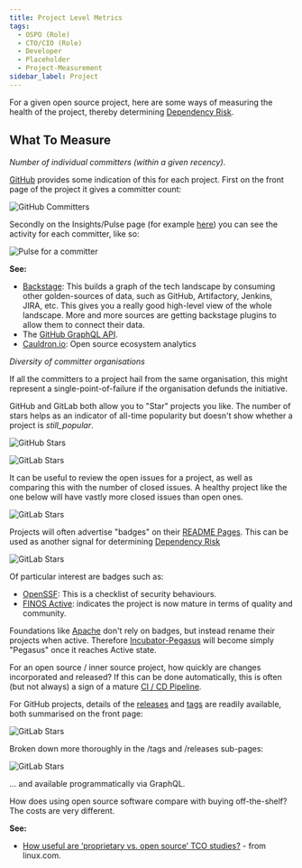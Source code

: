 ```yaml
---
title: Project Level Metrics
tags: 
  - OSPO (Role)
  - CTO/CIO (Role)
  - Developer
  - Placeholder
  - Project-Measurement
sidebar_label: Project
---
```


For a given open source project, here are some ways of measuring the health of the project, thereby determining [Dependency Risk](../Risks/Dependency-Risk).

## What To Measure

<BoxOut title="Committer Strength" image="/img/bok/metric.png">

_Number of individual committers (within a given recency)_. 

[GitHub](https://github.com) provides some indication of this for each project.  First on the front page of the project it gives a committer count:

![GitHub Committers](/img/bok/metrics/committer-strength-1.png)

Secondly on the Insights/Pulse page (for example [here](https://github.com/finos/spring-bot/graphs/contributors)) you can see the activity for each committer, like so:

![Pulse for a committer](/img/bok/metrics/committer-strength-2.png)

**See:**

 - [Backstage](https://backstage.io): This builds a graph of the tech landscape by consuming other golden-sources of data, such as GitHub, Artifactory, Jenkins, JIRA, etc.   This gives you a really good high-level view of the whole landscape.   More and more sources are getting backstage plugins to allow them to connect their data.  
 - The [GitHub GraphQL API](https://docs.github.com/en/graphql).   
 - [Cauldron.io](cauldron.io): Open source ecosystem analytics

</BoxOut>

<BoxOut title="Committer Diversity" image="/img/bok/metric.png">

_Diversity of committer organisations_

If all the committers to a project hail from the same organisation, this might represent a single-point-of-failure if the organisation defunds the initiative.

</BoxOut>

<BoxOut title="Stars" image="/img/bok/metric.png">

GitHub and GitLab both allow you to "Star" projects you like.  The number of stars helps as an indicator of all-time popularity but doesn't show whether a project is _still_popular_.

![GitHub Stars](/img/bok/metrics/stars-1.png)

![GitLab Stars](/img/bok/metrics/stars-2.png)

</BoxOut>

<BoxOut title="Issues" image="/img/bok/metric.png">

It can be useful to review the open issues for a project, as well as comparing this with the number of closed issues.  A healthy project like the one below will have vastly more closed issues than open ones.

![GitLab Stars](/img/bok/metrics/issues.png)

</BoxOut>

<BoxOut title="Badges" image="/img/bok/metric.png">

Projects will often advertise "badges" on their [README Pages](https://github.com/finos/spring-bot).  This can be used as another signal for determining [Dependency Risk](../Risks/Dependency-Risk)


![GitLab Stars](/img/bok/metrics/badges.png)

Of particular interest are badges such as:

 - [OpenSSF](https://github.com/ossf/scorecard): This is a checklist of security behaviours.
 - [FINOS Active](https://community.finos.org/docs/governance/software-projects/stages/active/): indicates the project is now mature in terms of quality and community.
 
Foundations like [Apache](https://github.com/apache) don't rely on badges, but instead rename their projects when active.   Therefore [Incubator-Pegasus](https://github.com/apache/incubator-pegasus) will become simply "Pegasus" once it reaches Active state.

</BoxOut>

<BoxOut title="Release Cadence" image="/img/bok/metric.png">

For an open source / inner source project, how quickly are changes incorporated and released?  If this can be done automatically, this is often (but not always) a sign of a mature [CI / CD Pipeline](https://en.wikipedia.org/wiki/CI/CD).  

For GitHub projects, details of the [releases](https://github.com/apache/echarts/releases) and [tags](https://github.com/apache/echarts/tags) are readily available, both summarised on the front page:

![GitLab Stars](/img/bok/metrics/releases-1.png)

Broken down more thoroughly in the /tags and /releases sub-pages:

![GitLab Stars](/img/bok/metrics/releases-2.png)

... and available programmatically via GraphQL.

</BoxOut>


<BoxOut title="Total Cost of Ownership (TCO)" image="/img/bok/metric.png">

How does using open source software compare with buying off-the-shelf?  The costs are very different.

**See:**
 
  - [How useful are ‘proprietary vs. open source’ TCO studies?](https://www.linux.com/news/how-useful-are-proprietary-vs-open-source-tco-studies/) - from linux.com.

</BoxOut>
